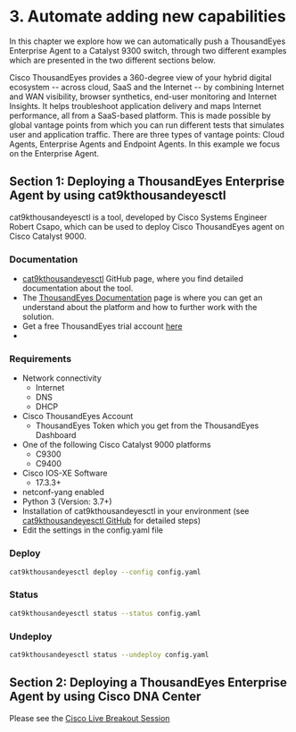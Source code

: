 # 3. Automate adding new capabilities
In this chapter we explore how we can automatically push a ThousandEyes Enterprise Agent to a Catalyst 9300 switch, through two different examples which are presented in the two different sections below. 

Cisco ThousandEyes provides a 360-degree view of your hybrid digital ecosystem -- across cloud, SaaS and the Internet -- by combining Internet and WAN visibility, browser synthetics, end-user monitoring and Internet Insights. It helps troubleshoot application delivery and maps Internet performance, all from a SaaS-based platform. This is made possible by global vantage points from which you can run different tests that simulates user and application traffic. There are three types of vantage points: Cloud Agents, Enterprise Agents and Endpoint Agents. In this example we focus on the Enterprise Agent. 

## Section 1: Deploying a ThousandEyes Enterprise Agent by using cat9kthousandeyesctl
cat9kthousandeyesctl is a tool, developed by Cisco Systems Engineer Robert Csapo, which can be used to deploy Cisco ThousandEyes agent on Cisco Catalyst 9000. 

### Documentation
- [cat9kthousandeyesctl](https://github.com/robertcsapo/cat9kthousandeyesctl) GitHub page, where you find detailed documentation about the tool. 
- The [ThousandEyes Documentation](https://docs.thousandeyes.com/) page is where you can get an understand about the platform and how to further work with the solution. 
- Get a free ThousandEyes trial account [here](https://www.thousandeyes.com/signup/)
- 

### Requirements
- Network connectivity
  - Internet
  - DNS
  - DHCP
- Cisco ThousandEyes Account
  - ThousandEyes Token which you get from the ThousandEyes Dashboard
- One of the following Cisco Catalyst 9000 platforms
  - C9300
  - C9400
- Cisco IOS-XE Software
  - 17.3.3+
- netconf-yang enabled
- Python 3 (Version: 3.7+)
- Installation of cat9kthousandeyesctl in your environment (see [cat9kthousandeyesctl GitHub](https://github.com/robertcsapo/cat9kthousandeyesctl) for detailed steps)
- Edit the settings in the config.yaml file

### Deploy
```bash
cat9kthousandeyesctl deploy --config config.yaml
```

### Status
```bash
cat9kthousandeyesctl status --status config.yaml
```

### Undeploy
```bash
cat9kthousandeyesctl status --undeploy config.yaml
```

## Section 2: Deploying a ThousandEyes Enterprise Agent by using Cisco DNA Center
Please see the [Cisco Live Breakout Session](https://www.ciscolive.com/on-demand/on-demand-library.html?search=skoglund#/session/16550116012040018Yt5)
